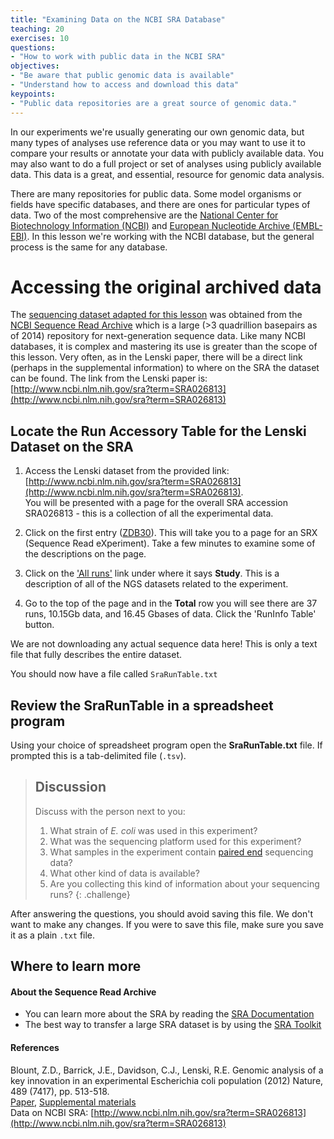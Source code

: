 ```yaml
---
title: "Examining Data on the NCBI SRA Database"
teaching: 20
exercises: 10
questions:
- "How to work with public data in the NCBI SRA"
objectives:
- "Be aware that public genomic data is available"
- "Understand how to access and download this data"  
keypoints:
- "Public data repositories are a great source of genomic data."
---
```


In our experiments we're usually generating our own genomic data, but many types of analyses use reference data or you may want to use it to compare your results or annotate your data with publicly available data. You may also want to do a full project or set of analyses using publicly available data. This data is a great, and essential, resource for genomic data analysis.

There are many repositories for public data. Some model organisms or fields have specific databases, and there are ones for particular types of data. Two of the most comprehensive are the [National Center for Biotechnology Information  (NCBI)](https://www.ncbi.nlm.nih.gov) and [European Nucleotide Archive (EMBL-EBI)](https://www.ebi.ac.uk/ena). In this lesson we're working with the NCBI database, but the general process is the same for any database.

# Accessing the original archived data
The [sequencing dataset adapted for this lesson](http://www.datacarpentry.org/organization-genomics/data/) was obtained from the [NCBI Sequence Read Archive](http://www.ncbi.nlm.nih.gov/sra) which is a large (>3 quadrillion basepairs as of 2014) repository for next-generation sequence data. Like many NCBI databases, it is complex and mastering its use is greater than the scope of this lesson. Very often, as in the Lenski paper, there will be a direct link (perhaps in the supplemental information) to where on the SRA the dataset can be found. The link from the Lenski paper is: [http://www.ncbi.nlm.nih.gov/sra?term=SRA026813](http://www.ncbi.nlm.nih.gov/sra?term=SRA026813)  

## Locate the Run Accessory Table for the Lenski Dataset on the SRA

1. Access the Lenski dataset from the provided link: [http://www.ncbi.nlm.nih.gov/sra?term=SRA026813](http://www.ncbi.nlm.nih.gov/sra?term=SRA026813).  
You will be presented with a page for the overall SRA accession SRA026813 - this is a collection of all the experimental data.

2. Click on the first entry ([ZDB30](http://www.ncbi.nlm.nih.gov/sra/SRX040669%5Baccn%5D)). This will take you to a page for an SRX (Sequence Read eXperiment). Take a few minutes to examine some of the descriptions on the page.

3. Click on the ['All runs'](http://www.ncbi.nlm.nih.gov/Traces/study/?acc=SRP004752) link under where it says **Study**. This is a description of all of the NGS datasets related to the experiment.  

4. Go to the top of the page and in the **Total** row you will see there are 37 runs, 10.15Gb data, and 16.45 Gbases of data. Click the 'RunInfo Table' button.  

We are not downloading any actual sequence data here! This is only a text file that fully describes the entire
dataset.  

You should now have a file called `SraRunTable.txt`

## Review the SraRunTable in a spreadsheet program


Using your choice of spreadsheet program open the **SraRunTable.txt** file. If prompted this is a tab-delimited file (`.tsv`).

> ## Discussion  
> Discuss with the person next to you:
>
> 1. What strain of *E. coli* was used in this experiment?
> 2. What was the sequencing platform used for this experiment?
> 3. What samples in the experiment contain
> [paired end](http://www.illumina.com/technology/next-generation-sequencing/paired-end-sequencing_assay.html)
> sequencing data?
> 4. What other kind of data is available?
> 5. Are you collecting this kind of information about your sequencing runs?
{: .challenge}

After answering the questions, you should avoid saving this file. We don't want to make any changes. If you were to save this file, make sure you save it as a plain `.txt` file.


## Where to learn more

#### About the Sequence Read Archive

* You can learn more about the SRA by reading the [SRA Documentation](http://www.ncbi.nlm.nih.gov/Traces/sra/)  
* The best way to transfer a large SRA dataset is by using the [SRA Toolkit](http://www.ncbi.nlm.nih.gov/Traces/sra/?view=toolkit_doc)  

#### References

Blount, Z.D., Barrick, J.E., Davidson, C.J., Lenski, R.E.
Genomic analysis of a key innovation in an experimental Escherichia coli population (2012) Nature, 489 (7417), pp. 513-518.  
[Paper](https://www.ncbi.nlm.nih.gov/pubmed/22992527), [Supplemental materials](https://www.nature.com/nature/journal/v489/n7417/full/nature11514.html#supplementary-information)  
Data on NCBI SRA: [http://www.ncbi.nlm.nih.gov/sra?term=SRA026813](http://www.ncbi.nlm.nih.gov/sra?term=SRA026813)

